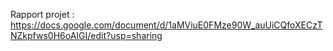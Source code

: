 Rapport projet : https://docs.google.com/document/d/1aMViuE0FMze90W_auUiCQfoXECzTNZkpfws0H6oAIGI/edit?usp=sharing
